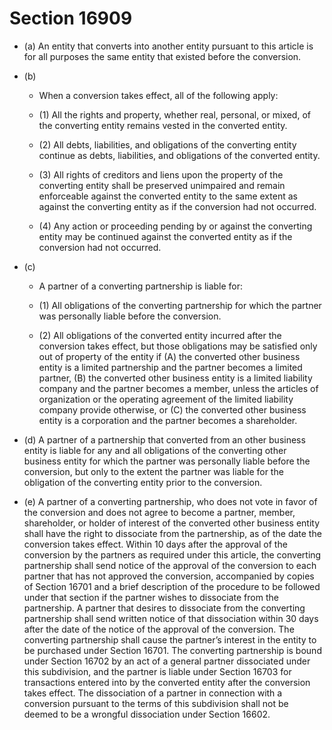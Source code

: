 # Section 16909

- (a) An entity that converts into another entity pursuant to this article is for all purposes the same entity that existed before the conversion.

- (b) 

  - When a conversion takes effect, all of the following apply:

  - (1) All the rights and property, whether real, personal, or mixed, of the converting entity remains vested in the converted entity.

  - (2) All debts, liabilities, and obligations of the converting entity continue as debts, liabilities, and obligations of the converted entity.

  - (3) All rights of creditors and liens upon the property of the converting entity shall be preserved unimpaired and remain enforceable against the converted entity to the same extent as against the converting entity as if the conversion had not occurred.

  - (4) Any action or proceeding pending by or against the converting entity may be continued against the converted entity as if the conversion had not occurred.

- (c) 

  - A partner of a converting partnership is liable for:

  - (1) All obligations of the converting partnership for which the partner was personally liable before the conversion.

  - (2) All obligations of the converted entity incurred after the conversion takes effect, but those obligations may be satisfied only out of property of the entity if (A) the converted other business entity is a limited partnership and the partner becomes a limited partner, (B) the converted other business entity is a limited liability company and the partner becomes a member, unless the articles of organization or the operating agreement of the limited liability company provide otherwise, or (C) the converted other business entity is a corporation and the partner becomes a shareholder.

- (d) A partner of a partnership that converted from an other business entity is liable for any and all obligations of the converting other business entity for which the partner was personally liable before the conversion, but only to the extent the partner was liable for the obligation of the converting entity prior to the conversion.

- (e) A partner of a converting partnership, who does not vote in favor of the conversion and does not agree to become a partner, member, shareholder, or holder of interest of the converted other business entity shall have the right to dissociate from the partnership, as of the date the conversion takes effect. Within 10 days after the approval of the conversion by the partners as required under this article, the converting partnership shall send notice of the approval of the conversion to each partner that has not approved the conversion, accompanied by copies of Section 16701 and a brief description of the procedure to be followed under that section if the partner wishes to dissociate from the partnership. A partner that desires to dissociate from the converting partnership shall send written notice of that dissociation within 30 days after the date of the notice of the approval of the conversion. The converting partnership shall cause the partner’s interest in the entity to be purchased under Section 16701. The converting partnership is bound under Section 16702 by an act of a general partner dissociated under this subdivision, and the partner is liable under Section 16703 for transactions entered into by the converted entity after the conversion takes effect. The dissociation of a partner in connection with a conversion pursuant to the terms of this subdivision shall not be deemed to be a wrongful dissociation under Section 16602.
